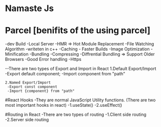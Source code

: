 # Namaste Js

# Parcel [benifits of the using parcel]

-dev Build
-Local Server
-HMR => Hot Module Replacement
-File Watching Algorithm -writeten in c++
-Caching - Faster Builds
-Image Optimization
-Minification
-Bundling
-Compressing
-Diffrential Bundling => Support Older Browsers
-Good Error handling
-Https

--There are two types of Export and Import in React
    1.Default Export/Import
      -Export default component;
      -Import component from "path"

    2.Named Export/Import
     -Export const component
     -Import {component} from "path"

#React Hooks
 -They are normal JavaScript Utility functions.
  (There are two most important hooks in react)
   -1.useState()
   -2.useEffect()


#Routing in React
 -There are two types of routing
  -1.Client side routing
  -2.Server side routing   